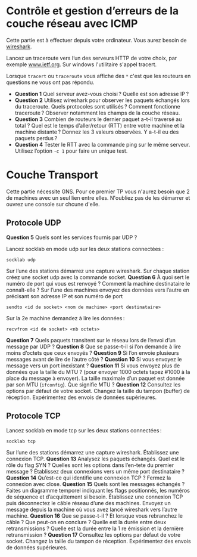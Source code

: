 # Contrôle et gestion d’erreurs de la couche réseau avec ICMP

Cette partie est à effectuer depuis votre ordinateur. Vous aurez besoin de [wireshark](https://www.wireshark.org/).

Lancez un traceroute vers l’un des serveurs HTTP de votre choix, par exemple www.ietf.org.
Sur windows l'utilitaire s'appel tracert.

Lorsque `tracert` ou `traceroute` vous affiche des `*` c'est que les routeurs en questions ne vous ont pas répondu.

- **Question 1** Quel serveur avez-vous choisi ? Quelle est son adresse IP ?
- **Question 2** Utilisez wireshark pour observer les paquets échangés lors du traceroute. Quels protocoles sont utilisés ? Comment fonctionne traceroute ? Observer notamment les champs de la couche réseau.
- **Question 3** Combien de routeurs le dernier paquet a-t-il traversé au total ? Quel est le temps d’aller/retour (RTT) entre votre machine et la machine distante ? Donnez les 3 valeurs observées. Y a-t-il eu des paquets perdus ?
- **Question 4** Tester le RTT avec la commande ping sur le même serveur. Utilisez l’option `-c 1` pour faire un unique test.

# Couche Transport

Cette partie nécessite GNS.
Pour ce premier TP vous n'aurez besoin que 2 de machines avec un seul lien entre elles.
N'oubliez pas de les démarrer et ouvrez une console sur chcune d'elle.

## Protocole UDP

**Question 5** Quels sont les services fournis par UDP ?

Lancez socklab en mode udp sur les deux stations connectées :
```
socklab udp
```
Sur l’une des stations démarrez une capture wireshark. Sur chaque station créez une socket udp avec la commande socket.
**Question 6** À quoi sert le numéro de port qui vous est renvoyé ? Comment la machine destinataire le connaı̂t-elle ?
Sur l’une des machines envoyez des données vers l’autre en précisant son adresse IP et son numéro de port
```
sendto <id de socket> <nom de machine> <port destinataire>
```
Sur la 2e machine demandez à lire les données :
```
recvfrom <id de socket> <nb octets>
```
**Question 7** Quels paquets transitent sur le réseau lors de l’envoi d’un message par UDP ?
**Question 8** Que se passe-t-il si l’on demande à lire moins d’octets que ceux envoyés ?
**Question 9** Si l’on envoie plusieurs messages avant de lire de l’autre côté ?
**Question 10** Si vous envoyez le message vers un port inexistant ?
**Question 11** Si vous envoyez plus de données que la taille du MTU ? (pour envoyer 1000 octets tapez #1000 à la place du message à envoyer). La taille maximale d’un paquet est donnée par son MTU (`ifconfig`). Que signifie MTU ?
**Question 12** Consultez les options par défaut de votre socket. Changez la taille du tampon (buffer) de réception. Expérimentez des envois de données supérieures.

## Protocole TCP

Lancez socklab en mode tcp sur les deux stations connectées :
```
socklab tcp
```
Sur l’une des stations démarrez une capture wireshark. Établissez une connexion TCP.
**Question 13** Analysez les paquets échangés. Quel est le rôle du flag SYN ? Quelles sont les options dans l’en-tete du premier message ?
Établissez deux connexions vers un même port destinataire ?
**Question 14** Qu’est-ce qui identifie une connexion TCP ?
Fermez la connexion avec close.
**Question 15** Quels sont les messages échangés ? Faites un diagramme temporel indiquant les flags positionnés, les numéros de séquence et d’acquittement si besoin.
Établissez une connexion TCP puis déconnectez le câble réseau d’une des machines. Envoyez un message depuis la machine où vous avez lancé wireshark vers l’autre machine.
**Question 16** Que se passe-t-il ? Et lorsque vous rebranchez le câble ? Que peut-on en conclure ? Quelle est la durée entre deux retransmissions ? Quelle est la durée entre la 1 re émission et la dernière retransmission ?
**Question 17** Consultez les options par défaut de votre socket. Changez la taille du tampon de réception.
Expérimentez des envois de données supérieures.